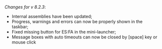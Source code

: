 _Changes for v 8.2.3_:
- Internal assemblies have been updated;
- Progress, warnings and errors can now be properly shown in the taskbar;
- Fixed missing button for ES:FA in the mini-launcher;
- Message boxes with auto timeouts can now be closed by [space] key or mouse click
